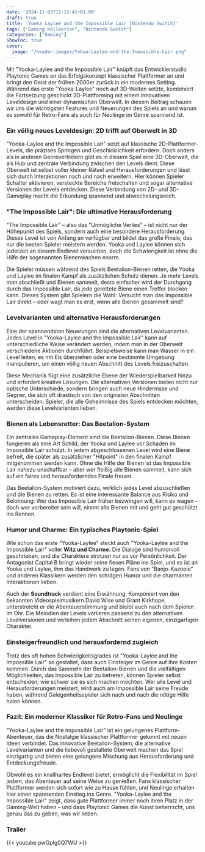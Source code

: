 ```yaml
---
date: '2024-11-03T11:12:41+01:00'
draft: true
title: 'Yooka Laylee and the Impossible Lair [Nintendo Switch]'
tags: ["Gaming Kollektion", "Nintendo Switch"]
categories: ["Gaming"]
ShowToc: true
cover:
  image: "/header-images/Yokaa-Laylee-and-the-Impossible-Lair.png"
---
```


Mit "Yooka-Laylee and the Impossible Lair" knüpft das Entwicklerstudio Playtonic Games an das Erfolgskonzept klassischer Plattformer an und bringt den Geist der frühen 2000er zurück in ein modernes Setting. Während das erste "Yooka-Laylee" noch auf 3D-Welten setzte, kombiniert die Fortsetzung geschickt 2D-Plattforming mit einem innovativen Leveldesign und einer dynamischen Oberwelt. In diesem Beitrag schauen wir uns die wichtigsten Features und Neuerungen des Spiels an und warum es sowohl für Retro-Fans als auch für Neulinge im Genre spannend ist.

### Ein völlig neues Leveldesign: 2D trifft auf Oberwelt in 3D
"Yooka-Laylee and the Impossible Lair" setzt auf klassische 2D-Plattformer-Levels, die präzises Springen und Geschicklichkeit erfordern. Doch anders als in anderen Genrevertretern gibt es in diesem Spiel eine 3D-Oberwelt, die als Hub und zentrale Verbindung zwischen den Levels dient. Diese Oberwelt ist selbst voller kleiner Rätsel und Herausforderungen und lässt sich durch Interaktionen nach und nach erweitern. Hier können Spieler Schalter aktivieren, versteckte Bereiche freischalten und sogar alternative Versionen der Levels entdecken. Diese Verbindung von 2D- und 3D-Gameplay macht die Erkundung spannend und abwechslungsreich.

### "The Impossible Lair": Die ultimative Herausforderung
"The Impossible Lair" – also das "Unmögliche Verlies" – ist nicht nur der Höhepunkt des Spiels, sondern auch eine besondere Herausforderung. Dieses Level ist von Anfang an verfügbar und bildet das große Finale, das nur die besten Spieler meistern werden. Yooka und Laylee können sich jederzeit an diesem Endlevel versuchen, doch die Schwierigkeit ist ohne die Hilfe der sogenannten Bienenwachen enorm.

Die Spieler müssen während des Spiels Beetalion-Bienen retten, die Yooka und Laylee im finalen Kampf als zusätzlichen Schutz dienen. Je mehr Levels man abschließt und Bienen sammelt, desto einfacher wird der Durchgang durch das Impossible Lair, da jede gerettete Biene einen Treffer blocken kann. Dieses System gibt Spielern die Wahl: Versucht man das Impossible Lair direkt – oder wagt man es erst, wenn alle Bienen gesammelt sind?

### Levelvarianten und alternative Herausforderungen
Eine der spannendsten Neuerungen sind die alternativen Levelvarianten. Jedes Level in "Yooka-Laylee and the Impossible Lair" kann auf unterschiedliche Weise verändert werden, indem man in der Oberwelt verschiedene Aktionen durchführt. Beispielsweise kann man Wasser in ein Level leiten, es mit Eis überziehen oder eine bestimmte Umgebung manipulieren, um einen völlig neuen Abschnitt des Levels freizuschalten.

Diese Mechanik fügt eine zusätzliche Ebene der Wiederspielbarkeit hinzu und erfordert kreative Lösungen. Die alternativen Versionen bieten nicht nur optische Unterschiede, sondern bringen auch neue Hindernisse und Gegner, die sich oft drastisch von den originalen Abschnitten unterscheiden. Spieler, die alle Geheimnisse des Spiels entdecken möchten, werden diese Levelvarianten lieben.

### Bienen als Lebensretter: Das Beetalion-System
Ein zentrales Gameplay-Element sind die Beetalion-Bienen. Diese Bienen fungieren als eine Art Schild, der Yooka und Laylee vor Schaden im Impossible Lair schützt. In jedem abgeschlossenen Level wird eine Biene befreit, die später als zusätzlicher "Hitpoint" in den finalen Kampf mitgenommen werden kann. Ohne die Hilfe der Bienen ist das Impossible Lair nahezu unschaffbar – aber wer fleißig alle Bienen sammelt, kann sich auf ein faires und herausforderndes Finale freuen.

Das Beetalion-System motiviert dazu, wirklich jedes Level abzuschließen und die Bienen zu retten. Es ist eine interessante Balance aus Risiko und Belohnung: Wer das Impossible Lair früher bezwingen will, kann es wagen – doch wer vorbereitet sein will, nimmt alle Bienen mit und geht gut geschützt ins Rennen.

### Humor und Charme: Ein typisches Playtonic-Spiel
Wie schon das erste "Yooka-Laylee" steckt auch "Yooka-Laylee and the Impossible Lair" voller **Witz und Charme.** Die Dialoge sind humorvoll geschrieben, und die Charaktere strotzen nur so vor Persönlichkeit. Der Antagonist Capital B bringt wieder seine fiesen Pläne ins Spiel, und es ist an Yooka und Laylee, ihm das Handwerk zu legen. Fans von "Banjo-Kazooie" und anderen Klassikern werden den schrägen Humor und die charmanten Interaktionen lieben.

Auch der **Soundtrack** verdient eine Erwähnung: Komponiert von den bekannten Videospielmusikern David Wise und Grant Kirkhope, unterstreicht er die Abenteuerstimmung und bleibt auch nach dem Spielen im Ohr. Die Melodien der Levels variieren passend zu den alternativen Levelversionen und verleihen jedem Abschnitt seinen eigenen, einzigartigen Charakter.

### Einsteigerfreundlich und herausfordernd zugleich
Trotz des oft hohen Schwierigkeitsgrades ist "Yooka-Laylee and the Impossible Lair" so gestaltet, dass auch Einsteiger im Genre auf ihre Kosten kommen. Durch das Sammeln der Beetalion-Bienen und die vielfältigen Möglichkeiten, das Impossible Lair zu betreten, können Spieler selbst entscheiden, wie schwer sie es sich machen möchten. Wer alle Level und Herausforderungen meistert, wird auch am Impossible Lair seine Freude haben, während Gelegenheitsspieler sich nach und nach die nötige Hilfe holen können.

### Fazit: Ein moderner Klassiker für Retro-Fans und Neulinge
"Yooka-Laylee and the Impossible Lair" ist ein gelungenes Plattform-Abenteuer, das die Nostalgie klassischer Plattformer gekonnt mit neuen Ideen verbindet. Das innovative Beetalion-System, die alternative Levelvarianten und die liebevoll gestaltete Oberwelt machen das Spiel einzigartig und bieten eine gelungene Mischung aus Herausforderung und Entdeckungsfreude.

Obwohl es ein knallhartes Endlevel bietet, ermöglicht die Flexibilität im Spiel jedem, das Abenteuer auf seine Weise zu genießen. Fans klassischer Plattformer werden sich sofort wie zu Hause fühlen, und Neulinge erhalten hier einen spannenden Einstieg ins Genre. "Yooka-Laylee and the Impossible Lair" zeigt, dass gute Plattformer immer noch ihren Platz in der Gaming-Welt haben – und dass Playtonic Games die Kunst beherrscht, uns genau das zu geben, was wir lieben.

### Trailer
{{< youtube pwGpIg0Q7WU >}}